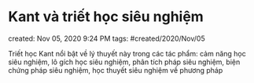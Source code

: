 # Kant và triết học siêu nghiệm

created: Nov 05, 2020 9:24 PM
tags: #created/2020/Nov/05

Triết học Kant nổi bật về lý thuyết này trong các tác phẩm: cảm năng học siêu nghiệm, lô gích học siêu nghiệm, phân tích pháp siêu nghiệm, biện chứng pháp siêu nghiệm, học thuyết siêu nghiệm về phương pháp